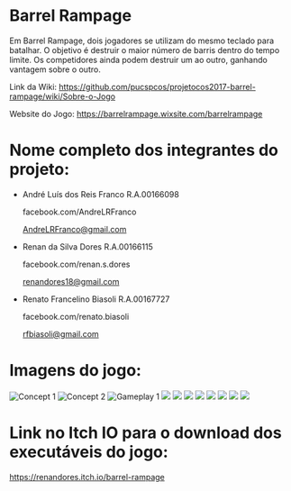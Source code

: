 # Barrel Rampage

Em Barrel Rampage, dois jogadores se utilizam do mesmo teclado para batalhar. O objetivo é destruir o maior número de barris dentro do tempo limite. Os competidores ainda podem destruir um ao outro, ganhando vantagem sobre o outro.

Link da Wiki:
https://github.com/pucspcos/projetocos2017-barrel-rampage/wiki/Sobre-o-Jogo

Website do Jogo:
https://barrelrampage.wixsite.com/barrelrampage


# Nome completo dos integrantes do projeto:

* André Luís dos Reis Franco R.A.00166098

  facebook.com/AndreLRFranco

  AndreLRFranco@gmail.com   
* Renan da Silva Dores R.A.00166115
   
    facebook.com/renan.s.dores
    
    renandores18@gmail.com
* Renato Francelino Biasoli R.A.00167727

   facebook.com/renato.biasoli
   
   rfbiasoli@gmail.com

# Imagens do jogo:

![Concept 1](https://github.com/pucspcos/projetocos2017-barrel-rampage/blob/master/Concepts/Concept1.jpg)
![Concept 2](https://github.com/pucspcos/projetocos2017-barrel-rampage/blob/master/Concepts/Concept2.jpg)
![Gameplay 1](https://github.com/pucspcos/projetocos2017-barrel-rampage/blob/master/Screenshots/Gameplay.jpg)
![](https://github.com/pucspcos/projetocos2017-barrel-rampage/blob/master/Screenshots/Menu.png)
![](https://github.com/pucspcos/projetocos2017-barrel-rampage/blob/master/Screenshots/Round_Start.png)
![](https://github.com/pucspcos/projetocos2017-barrel-rampage/blob/master/Screenshots/Gameplay2.png)
![](https://github.com/pucspcos/projetocos2017-barrel-rampage/blob/master/Screenshots/SMG_Shot.png)
![](https://github.com/pucspcos/projetocos2017-barrel-rampage/blob/master/Screenshots/Cannon_Shot.png)
![](https://github.com/pucspcos/projetocos2017-barrel-rampage/blob/master/Screenshots/Enemy_Kill.png)
![](https://github.com/pucspcos/projetocos2017-barrel-rampage/blob/master/Screenshots/Round_End.png)
![](https://github.com/pucspcos/projetocos2017-barrel-rampage/blob/master/Screenshots/Game_Win.png)

# Link no Itch IO para o download dos executáveis do jogo:

https://renandores.itch.io/barrel-rampage
